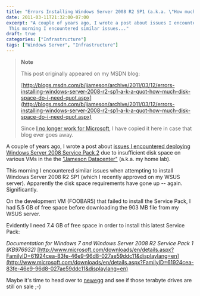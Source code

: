 ```yaml
---
title: "Errors Installing Windows Server 2008 R2 SP1 (a.k.a. \"How much disk space do I need?!\")"
date: 2011-03-11T21:32:00-07:00
excerpt: "A couple of years ago, I wrote a post about issues I encountered deploying Windows Server 2008 Service Pack 2 due to insufficient disk space on various VMs in the the \"Jameson Datacenter\" (a.k.a. my home lab). 
 This morning I encountered similar issues..."
draft: true
categories: ["Infrastructure"]
tags: ["Windows Server", "Infrastructure"]
---
```


> **Note**
>
> This post originally appeared on my MSDN blog:
>
> [http://blogs.msdn.com/b/jjameson/archive/2011/03/12/errors-installing-windows-server-2008-r2-sp1-a-k-a-quot-how-much-disk-space-do-i-need-quot.aspx](http://blogs.msdn.com/b/jjameson/archive/2011/03/12/errors-installing-windows-server-2008-r2-sp1-a-k-a-quot-how-much-disk-space-do-i-need-quot.aspx)
>
> Since [I no longer work for Microsoft](/blog/jjameson/2011/09/02/last-day-with-microsoft), I have copied it here in case that blog ever goes away.

A couple of years ago, I wrote a post about [issues I encountered deploying Windows Server 2008 Service Pack 2](/blog/jjameson/2009/06/01/errors-installing-windows-server-2008-sp2) due to insufficient disk space on various VMs in the the ["Jameson Datacenter"](/blog/jjameson/2009/09/14/the-jameson-datacenter) (a.k.a. my home lab).

This morning I encountered similar issues when attempting to install Windows Server 2008 R2 SP1 (which I recently approved on my WSUS server). Apparently the disk space requirements have gone up -- again. Significantly.

On the development VM (FOOBAR5) that failed to install the Service Pack,  I had 5.5 GB of free space before downloading the 903 MB file from my WSUS server.

Evidently I need 7.4 GB of free space in order to install this latest Service Pack:

<cite>Documentation for Windows 7 and Windows Server 2008 R2 Service Pack 1 (KB976932)</cite>
[http://www.microsoft.com/downloads/en/details.aspx?FamilyID=61924cea-83fe-46e9-96d8-027ae59ddc11&displaylang=en](http://www.microsoft.com/downloads/en/details.aspx?FamilyID=61924cea-83fe-46e9-96d8-027ae59ddc11&displaylang=en)

Maybe it's time to head over to [newegg](http://www.newegg.com) and see if those terabyte drives are still on sale ;-)

